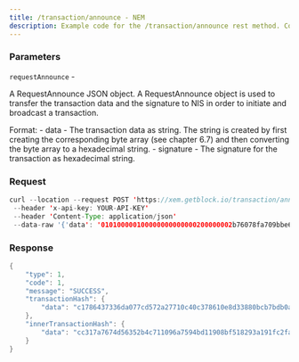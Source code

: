 ```yaml
---
title: /transaction/announce - NEM
description: Example code for the /transaction/announce rest method. Сomplete guide on how to use /transaction/announce rest in GetBlock.io Web3 documentation.
---
```


### Parameters


`requestAnnounce` -

A RequestAnnounce JSON object. A RequestAnnounce object is used to
transfer the transaction data and the signature to NIS in order to
initiate and broadcast a transaction.

Format: - data - The transaction data as string. The string is created
by first creating the corresponding byte array (see chapter 6.7) and
then converting the byte array to a hexadecimal string. - signature -
The signature for the transaction as hexadecimal string.

### Request

``` java
curl --location --request POST 'https://xem.getblock.io/transaction/announce'
 --header 'x-api-key: YOUR-API-KEY'
 --header 'Content-Type: application/json'
 --data-raw '{'data': '010100000100000000000000200000002b76078fa709bbe6752222b215abc7ec0152ffe831fb4f9aed3e7749a425900a00093d0000000000000000002800000054444e46555946584f5353334e4e4c4f35465a5348535a49354c33374b4e5149454850554d584c54c0d45407000000000b00000001000000030000000c3215','signature': 'db2473513c7f0ce9f8de6345f0fbe773dc687eb571123d08eab4d98f96849eaeb63fa8756fb6c59d9b9d0e551537c1cdad4a564747ff9291db4a88b65c97c10d'}'
```

###  Response

``` java
{
    "type": 1,
    "code": 1,
    "message": "SUCCESS",
    "transactionHash": {
        "data": "c1786437336da077cd572a27710c40c378610e8d33880bcb7bdb0a42e3d35586"
    },
    "innerTransactionHash": {
        "data": "cc317a7674d56352b4c711096a7594bd11908bf518293a191fc2faa12eac0fbb"
    }
}
```

